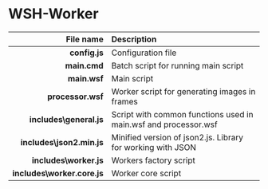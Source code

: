 # WSH-Worker 


| File name | Description |
|----:|:----|
|__config.js__                      | Configuration file                                                  |
|__main.cmd__			                  | Batch script for running main script                                |
|__main.wsf__			                  | Main script                                                         |
|__processor.wsf__			            | Worker script for generating images in frames                       |
|__includes\general.js__		        | Script with common functions used in main.wsf and processor.wsf     |
|__includes\json2.min.js__          | Minified version of json2.js. Library for working with JSON         |
|__includes\worker.js__		          | Workers factory script                                              |
|__includes\worker.core.js__		    | Worker core script                                                  |
